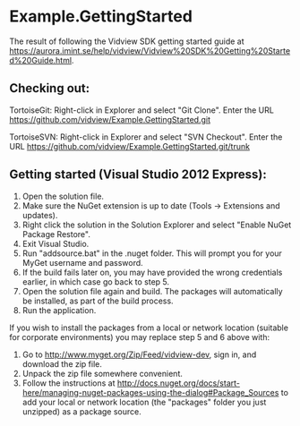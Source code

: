 Example.GettingStarted
======================

The result of following the Vidview SDK getting started guide at https://aurora.imint.se/help/vidview/Vidview%20SDK%20Getting%20Started%20Guide.html.

Checking out:
-------------
TortoiseGit:
Right-click in Explorer and select "Git Clone". Enter the URL https://github.com/vidview/Example.GettingStarted.git

TortoiseSVN:
Right-click in Explorer and select "SVN Checkout". Enter the URL https://github.com/vidview/Example.GettingStarted.git/trunk

Getting started (Visual Studio 2012 Express):
-------------------------------------
1. Open the solution file.
2. Make sure the NuGet extension is up to date (Tools -> Extensions and updates).
3. Right click the solution in the Solution Explorer and select "Enable NuGet Package Restore".
4. Exit Visual Studio.
5. Run "addsource.bat" in the .nuget folder. This will prompt you for your MyGet username and password.
6. If the build fails later on, you may have provided the wrong credentials earlier, in which case go back to step 5.
7. Open the solution file again and build. The packages will automatically be installed, as part of the build process.
8. Run the application.

If you wish to install the packages from a local or network location (suitable for corporate environments) you may replace step 5 and 6 above with:

1. Go to http://www.myget.org/Zip/Feed/vidview-dev, sign in, and download the zip file.
2. Unpack the zip file somewhere convenient.
3. Follow the instructions at http://docs.nuget.org/docs/start-here/managing-nuget-packages-using-the-dialog#Package_Sources to add your local or network location (the "packages" folder you just unzipped) as a package source.

